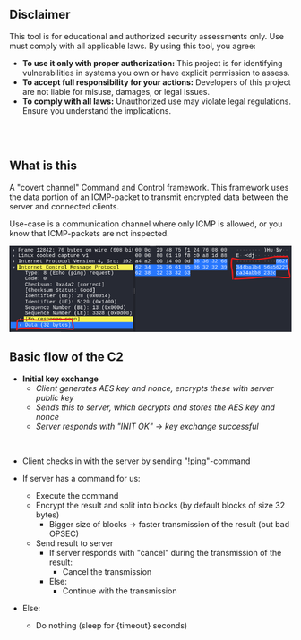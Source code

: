 ## Disclaimer

This tool is for educational and authorized security assessments only. Use must comply with all applicable laws.
By using this tool, you agree:

- **To use it only with proper authorization:** This project is for identifying vulnerabilities in systems you own or have explicit permission to assess.
- **To accept full responsibility for your actions:** Developers of this project are not liable for misuse, damages, or legal issues.
- **To comply with all laws:** Unauthorized use may violate legal regulations. Ensure you understand the implications.

<br>
<br>

## What is this

A "covert channel" Command and Control framework.
This framework uses the data portion of an ICMP-packet to transmit encrypted data between the server and connected clients.

Use-case is a communication channel where only ICMP is allowed, or you know that ICMP-packets are not inspected.

![](./images/wireshark.png)



## Basic flow of the C2


- **Initial key exchange**
	- *Client generates AES key and nonce, encrypts these with server public key*
	- *Sends this to server, which decrypts and stores the AES key and nonce*
	- *Server responds with "INIT OK" -> key exchange successful*

<br>

- Client checks in with the server by sending "!ping"-command

- If server has a command for us:
	- Execute the command
	- Encrypt the result and split into blocks (by default blocks of size 32 bytes)
   		- Bigger size of blocks -> faster transmission of the result (but bad OPSEC)
	- Send result to server
    	- If server responds with "cancel" during the transmission of the result:
        	- Cancel the transmission
    	- Else:
        	- Continue with the transmission
- Else:
	- Do nothing (sleep for {timeout} seconds)
